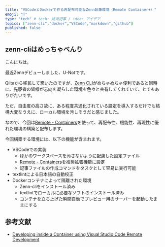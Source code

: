 ```yaml
---
title: "VSCodeとDockerで作る再配布可能なZenn執筆環境（Remote Container+）"
emoji: "💬"
type: "tech" # tech: 技術記事 / idea: アイデア
topics: ["zenn-cli","docker","VSCode","markdown","github"]
published: false
---
```


## zenn-cliはめっちゃべんり

こんにちは。

最近Zennデビューしました、U-Notです。

Qiitaから移民して驚いたのですが、[Zenn CLI](https://zenn.dev/zenn/articles/install-zenn-cli)がめちゃめちゃ便利であると同時に、先駆者の皆様が志向を凝らした環境を色々と共有してくれていて、とてもありがたいです。

ただ、自由度の高さ故に、ある程度共通化されている設定を導入するだけでも結構大変なうえに、ローカル環境を汚しそうだと感じました。

なので、今回は[Remote - Containers](https://marketplace.visualstudio.com/items?itemName=ms-vscode-remote.remote-containers)を使って、再配布性、機能性、再現性に優れた環境の構築と配布します。

今回構築する環境には、以下の機能が含まれます。

- VSCodeでの実装
    - ほかのワークスペースを汚さないように配慮した設定ファイル
    - [Remote - Containers](https://marketplace.visualstudio.com/items?itemName=ms-vscode-remote.remote-containers)を推奨拡張機能に設定
    - 記事ファイルの作成コマンドをタスクとして容易に実行可能
- textlintによる日本語の自動校正
- Dockerコンテナによって隔離された環境
    - Zenn-cliをインストール済み
    - textlintでローカルに必要なソフトのインストール済み
    - コンテナを立ち上げた瞬間自動でプレビュー用のサーバーを起動したままにする


## 参考文献

- [Developing inside a Container using Visual Studio Code Remote Development](https://code.visualstudio.com/docs/remote/containers)
